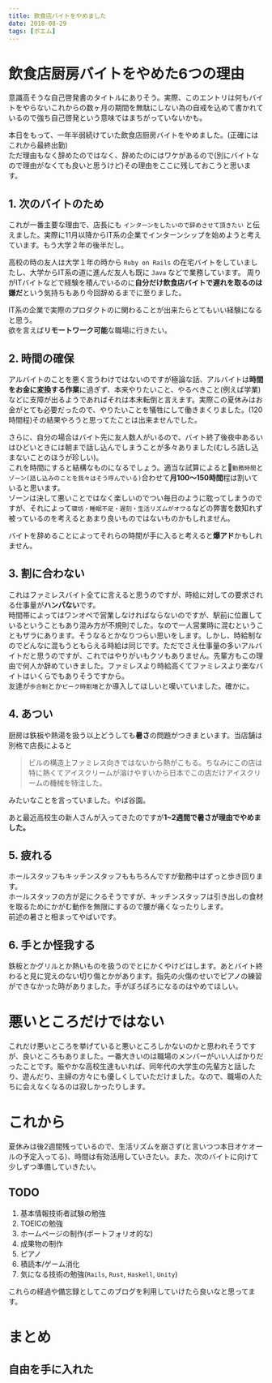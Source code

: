 ```yaml
---
title: 飲食店バイトをやめました
date: 2018-08-29
tags: [ポエム]
---
```


# 飲食店厨房バイトをやめた6つの理由
意識高そうな自己啓発書のタイトルにありそう。実際、このエントリは何もバイトをやらないこれからの数ヶ月の期間を無駄にしない為の自戒を込めて書かれているので強ち自己啓発という意味ではまちがっていないかも。

本日をもって、一年半弱続けていた飲食店厨房バイトをやめました。(正確にはこれから最終出勤)  
ただ理由もなく辞めたのではなく、辞めたのにはワケがあるので(別にバイトなので理由がなくても良いと思うけど)その理由をここに残しておこうと思います。

## 1. 次のバイトのため
これが一番主要な理由で、店長にも `インターンをしたいので辞めさせて頂きたい` と伝えました。実際に11月以降からIT系の企業でインターンシップを始めようと考えています。もう大学２年の後半だし。  

高校の時の友人は大学１年の時から `Ruby on Rails` の在宅バイトをしていましたし、大学からIT系の道に進んだ友人も既に `Java` などで業務しています。
周りがITバイトなどで経験を積んでいるのに**自分だけ飲食店バイトで遅れを取るのは嫌だ**という気持ちもあり今回辞めるまでに至りました。  

IT系の企業で実際のプロダクトのに関わることが出来たらとてもいい経験になると思う。  
欲を言えば**リモートワーク可能**な職場に行きたい。

## 2. 時間の確保
アルバイトのことを悪く言うわけではないのですが極論な話、アルバイトは**時間をお金に変換する作業**に過ぎず、本来やりたいこと、やるべきこと(例えば学業)などに支障が出るようであればそれは本末転倒と言えます。実際この夏休みはお金がとても必要だったので、やりたいことを犠牲にして働きまくりました。(120時間程)その結果やろうと思ってたことは出来ませんでした。

さらに、自分の場合はバイト先に友人数人がいるので、バイト終了後夜中あるいはひどいときには朝まで話し込んでしまうことが多々ありました(むしろ話し込まないことのほうが珍しい)。  
これを時間にすると結構なものになるでしょう。適当な試算によると`勤務時間`と`ゾーン(話し込みのことを我々はそう呼んでいる)`合わせて**月100〜150時間**程は割いていると思います。  
ゾーンは決して悪いことではなく楽しいのでつい毎日のように耽ってしまうのですが、それによって`寝坊・睡眠不足・遅刻・生活リズムがオワる`などの弊害を数知れず被っているのを考えるとあまり良いものではないものかもしれません。  

バイトを辞めることによってそれらの時間が手に入ると考えると**爆アド**かもしれません。

## 3. 割に合わない
これはファミレスバイト全てに言えると思うのですが、時給に対しての要求される仕事量が**ハンパない**です。  
時間帯によってはワンオペで営業しなければならないのですが、駅前に位置しているということもあり混み方が不規則でした。なので一人営業時に混むということもザラにあります。そうなるとかなりつらい思いをします。しかし、時給制なのでどんなに混もうともらえる時給は同じです。ただでさえ仕事量の多いアルバイトだと思うのですが、これではやりがいもクソもありません。先輩方もこの理由で何人か辞めていきました。ファミレスより時給高くてファミレスより楽なバイトはいくらでもありそうですから。  
友達が`歩合制`とか`ピーク時割増`とか導入してほしいと嘆いていました。確かに。

## 4. あつい
厨房は鉄板や熱湯を扱う以上どうしても**暑さ**の問題がつきまといます。当店舗は別格で店長によると

> ビルの構造上ファミレス向きではないから熱がこもる。ちなみにこの店は特に熱くてアイスクリームが溶けやすいから日本でこの店だけアイスクリームの機械を特注した。

みたいなことを言っていました。やば谷園。  

あと最近高校生の新人さんが入ってきたのですが**1~2週間で暑さが理由でやめました。**
## 5. 疲れる
ホールスタッフもキッチンスタッフももちろんですが勤務中はずっと歩き回ります。  
ホールスタッフの方が足にクるそうですが、キッチンスタッフは引き出しの食材を取るためにかがむ動作を無限にするので腰が痛くなったりします。  
前述の暑さと相まってやばいです。

## 6. 手とか怪我する
鉄板とかグリルとか熱いものを扱うのでとにかくやけどはします。あとバイト終わると見に覚えのない切り傷とかがあります。指先の火傷のせいでピアノの練習ができなかった時がありました。手がぼろぼろになるのはやめてほしい。

# 悪いところだけではない
これだけ悪いところを挙げていると悪いところしかないのかと思われそうですが、良いところもありました。一番大きいのは職場のメンバーがいい人ばかりだったことです。賑やかな高校生達もいれば、同年代の大学生の先輩方と話したり、遊んだり、主婦の方々にも優しくしていただけました。なので、職場の人たちに会えなくなるのは寂しかったりします。

# これから
夏休みは後2週間残っているので、生活リズムを崩さず(と言いつつ本日オケオールの予定入ってる)、時間は有効活用していきたい。また、次のバイトに向けて少しずつ準備していきたい。

## TODO
1. 基本情報技術者試験の勉強
2. TOEICの勉強
3. ホームページの制作(ポートフォリオ的な)
4. 成果物の制作
5. ピアノ
6. 積読本/ゲーム消化
7. 気になる技術の勉強(`Rails`, `Rust`, `Haskell`, `Unity`)

これらの経過や備忘録としてこのブログを利用していけたら良いなと思ってます。

# まとめ
## **自由を手に入れた**